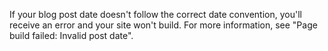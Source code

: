 If your blog post date doesn't follow the correct date convention, you'll receive an error and your site won't build. For more information, see "Page build failed: Invalid post date".
